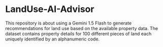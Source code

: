 # LandUse-AI-Advisor
This repository is about using a Gemini 1.5 Flash to generate recommendations for land use based on the available property data. The dataset contains property details for 100 different pieces of land each uniquely identified by an alphanumeric code.
